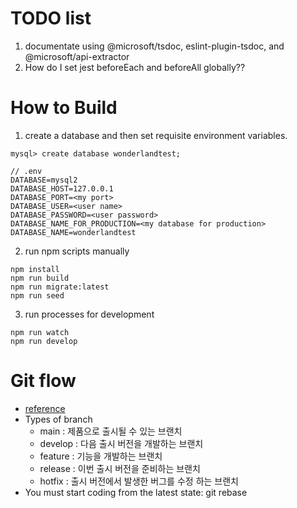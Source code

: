 # TODO list

1. documentate using @microsoft/tsdoc, eslint-plugin-tsdoc, and @microsoft/api-extractor
2. How do I set jest beforeEach and beforeAll globally??

# How to Build

1. create a database and then set requisite environment variables.

```
mysql> create database wonderlandtest;
```

```
// .env
DATABASE=mysql2
DATABASE_HOST=127.0.0.1
DATABASE_PORT=<my port>
DATABASE_USER=<user name>
DATABASE_PASSWORD=<user password>
DATABASE_NAME_FOR_PRODUCTION=<my database for production>
DATABASE_NAME=wonderlandtest
```

2. run npm scripts manually

```
npm install
npm run build
npm run migrate:latest
npm run seed
```

3. run processes for development

```
npm run watch
npm run develop
```

# Git flow

- [reference](https://techblog.woowahan.com/2553/)
- Types of branch
  - main : 제품으로 출시될 수 있는 브랜치
  - develop : 다음 출시 버전을 개발하는 브랜치
  - feature : 기능을 개발하는 브랜치
  - release : 이번 출시 버전을 준비하는 브랜치
  - hotfix : 출시 버전에서 발생한 버그를 수정 하는 브랜치
- You must start coding from the latest state: git rebase
